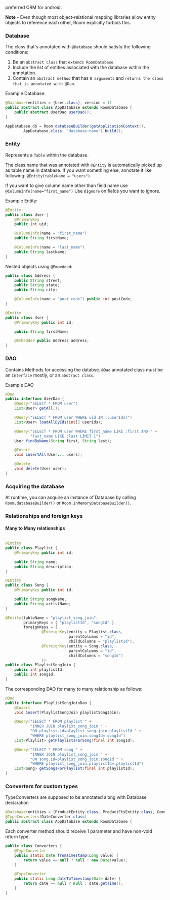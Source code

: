 preferred ORM for android.

**Note** - Even though most object-relational mapping libraries allow entity objects to reference each other, Room explicitly forbids this.

### Database

The class that's annotated with `@Database` should satisfy the following conditions:

1. Be an `abstract class` that `extends RoomDatabase`.
2. Include the list of entities associated with the database within the annotation.
3. Contain an `abstract method` that has `0 arguments` and `returns the class that is annotated with @Dao`.

Example Database:
```java
@Database(entities = {User.class}, version = 1)
public abstract class AppDatabase extends RoomDatabase {
    public abstract UserDao userDao();
}

AppDatabase db = Room.databaseBuilder(getApplicationContext(),
        AppDatabase.class, "database-name").build();
```


### Entity

Represents a `Table` within the database.

The class name that was annotated with `@Entity` is automatically
picked up as table name in database. If you want something else,
annotate it like following: `@Entity(tableName = "users")`.

If you want to give column name other than field name use 
`@ColumnInfo(name="first_name")`
Use `@Ignore` on fields you want to ignore.

Example Entity:
```java
@Entity
public class User {
    @PrimaryKey
    public int uid;

    @ColumnInfo(name = "first_name")
    public String firstName;

    @ColumnInfo(name = "last_name")
    public String lastName;
}
```

Nested objects using `@Embedded`:
```java
public class Address {
    public String street;
    public String state;
    public String city;

    @ColumnInfo(name = "post_code") public int postCode;
}

@Entity
public class User {
    @PrimaryKey public int id;

    public String firstName;

    @Embedded public Address address;
}
```

### DAO

Contains Methods for accessing the databse.
`@Dao` annotated class must be an `Interface` mostly, or an `abstract class`.

Example DAO
```java
@Dao
public interface UserDao {
    @Query("SELECT * FROM user")
    List<User> getAll();

    @Query("SELECT * FROM user WHERE uid IN (:userIds)")
    List<User> loadAllByIds(int[] userIds);

    @Query("SELECT * FROM user WHERE first_name LIKE :first AND " +
           "last_name LIKE :last LIMIT 1")
    User findByName(String first, String last);

    @Insert
    void insertAll(User... users);

    @Delete
    void delete(User user);
}
```

### Acquiring the database

At runtime, you can acquire an instance of Database by calling `Room.databaseBuilder()` or `Room.inMemoryDatabaseBuilder()`.


### Relationships and foreign keys

#### Many to Many relationships

```java

@Entity
public class Playlist {
    @PrimaryKey public int id;

    public String name;
    public String description;
}

@Entity
public class Song {
    @PrimaryKey public int id;

    public String songName;
    public String artistName;
}

@Entity(tableName = "playlist_song_join",
        primaryKeys = { "playlistId", "songId" },
        foreignKeys = {
                @ForeignKey(entity = Playlist.class,
                            parentColumns = "id",
                            childColumns = "playlistId"),
                @ForeignKey(entity = Song.class,
                            parentColumns = "id",
                            childColumns = "songId")
                })
public class PlaylistSongJoin {
    public int playlistId;
    public int songId;
}
```

The corresponding DAO for many to many relationship as follows:
```java
@Dao
public interface PlaylistSongJoinDao {
    @Insert
    void insert(PlaylistSongJoin playlistSongJoin);

    @Query("SELECT * FROM playlist " +
           "INNER JOIN playlist_song_join " +
           "ON playlist.id=playlist_song_join.playlistId " +
           "WHERE playlist_song_join.songId=:songId")
    List<Playlist> getPlaylistsForSong(final int songId);

    @Query("SELECT * FROM song " +
           "INNER JOIN playlist_song_join " +
           "ON song.id=playlist_song_join.songId " +
           "WHERE playlist_song_join.playlistId=:playlistId")
    List<Song> getSongsForPlaylist(final int playlistId);
}
```

### Converters for custom types

TypeConverters are supposed to be annotated along with Database declaration
```java
@Database(entities = {ProductEntity.class, ProductFtsEntity.class, CommentEntity.class}, version = 2)
@TypeConverters(DateConverter.class)
public abstract class AppDatabase extends RoomDatabase {
```

Each converter method should receive 1 parameter and have non-void return type.

```java
public class Converters {
    @TypeConverter
    public static Date fromTimestamp(Long value) {
        return value == null ? null : new Date(value);
    }

    @TypeConverter
    public static Long dateToTimestamp(Date date) {
        return date == null ? null : date.getTime();
    }
}
```